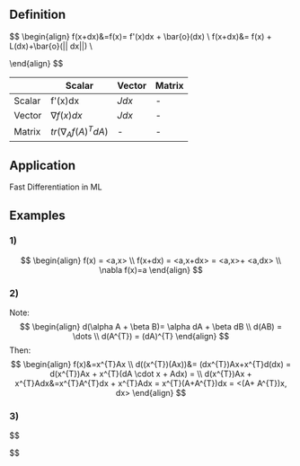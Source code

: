 
## Definition
$$
\begin{align}
f(x+dx)&=f(x)= f'(x)dx + \bar{o}(dx) \\
f(x+dx)&= f(x) + L(dx)+\bar{o}(|| dx||) \\

\end{align}
$$

|        | Scalar | Vector | Matrix |  
|--------| -------- | -------- | -------- |  
| Scalar| f'(x)dx | $J dx$ | - |  
| Vector| $\nabla f(x)dx$ | $Jdx$ | - |
| Matrix| $tr(\nabla_{A}f(A)^{T}dA )$ | - | - |
## Application
Fast Differentiation in ML

## Examples
### 1)
$$
\begin{align}
f(x) = <a,x> \\
f(x+dx) = <a,x+dx> = <a,x>+ <a,dx> \\
\nabla f(x)=a
\end{align}
$$
### 2)
Note:
$$
\begin{align}
d(\alpha A + \beta B)= \alpha dA + \beta dB \\
d(AB) = \dots \\
d(A^{T}) =  (dA)^{T}
\end{align}
$$
Then:
$$
\begin{align}
f(x)&=x^{T}Ax \\
d((x^{T})(Ax))&= (dx^{T})Ax+x^{T}d(dx) = d(x^{T})Ax + x^{T}(dA \cdot x + Adx) =  \\
d(x^{T})Ax + x^{T}Adx&=x^{T}A^{T}dx + x^{T}Adx = x^{T}(A+A^{T})dx = <(A+ A^{T})x, dx>
\end{align}
$$

### 3)
$$


$$
$$

$$